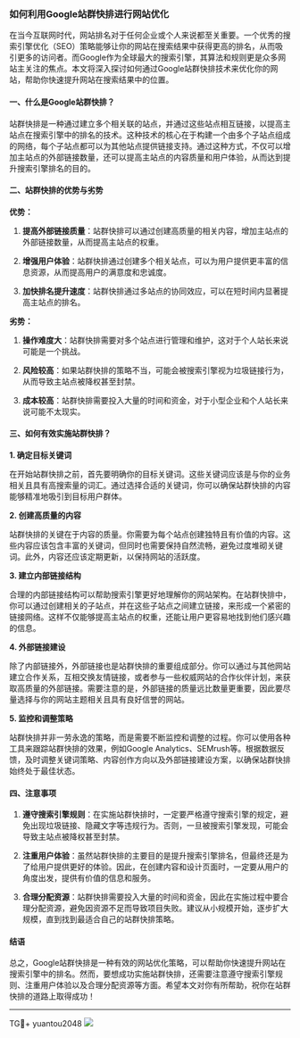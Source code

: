 ### 如何利用Google站群快排进行网站优化

在当今互联网时代，网站排名对于任何企业或个人来说都至关重要。一个优秀的搜索引擎优化（SEO）策略能够让你的网站在搜索结果中获得更高的排名，从而吸引更多的访问者。而Google作为全球最大的搜索引擎，其算法和规则更是众多网站主关注的焦点。本文将深入探讨如何通过Google站群快排技术来优化你的网站，帮助你快速提升网站在搜索结果中的位置。

#### 一、什么是Google站群快排？

站群快排是一种通过建立多个相关联的站点，并通过这些站点相互链接，以提高主站点在搜索引擎中的排名的技术。这种技术的核心在于构建一个由多个子站点组成的网络，每个子站点都可以为其他站点提供链接支持。通过这种方式，不仅可以增加主站点的外部链接数量，还可以提高主站点的内容质量和用户体验，从而达到提升搜索引擎排名的目的。

#### 二、站群快排的优势与劣势

**优势：**

1. **提高外部链接质量**：站群快排可以通过创建高质量的相关内容，增加主站点的外部链接数量，从而提高主站点的权重。
   
2. **增强用户体验**：站群快排通过创建多个相关站点，可以为用户提供更丰富的信息资源，从而提高用户的满意度和忠诚度。

3. **加快排名提升速度**：站群快排通过多站点的协同效应，可以在短时间内显著提高主站点的排名。

**劣势：**

1. **操作难度大**：站群快排需要对多个站点进行管理和维护，这对于个人站长来说可能是一个挑战。
   
2. **风险较高**：如果站群快排的策略不当，可能会被搜索引擎视为垃圾链接行为，从而导致主站点被降权甚至封禁。

3. **成本较高**：站群快排需要投入大量的时间和资金，对于小型企业和个人站长来说可能不太现实。

#### 三、如何有效实施站群快排？

**1. 确定目标关键词**

在开始站群快排之前，首先要明确你的目标关键词。这些关键词应该是与你的业务相关且具有高搜索量的词汇。通过选择合适的关键词，你可以确保站群快排的内容能够精准地吸引到目标用户群体。

**2. 创建高质量的内容**

站群快排的关键在于内容的质量。你需要为每个站点创建独特且有价值的内容。这些内容应该包含丰富的关键词，但同时也需要保持自然流畅，避免过度堆砌关键词。此外，内容还应该定期更新，以保持网站的活跃度。

**3. 建立内部链接结构**

合理的内部链接结构可以帮助搜索引擎更好地理解你的网站架构。在站群快排中，你可以通过创建相关的子站点，并在这些子站点之间建立链接，来形成一个紧密的链接网络。这样不仅能够提高主站点的权重，还能让用户更容易地找到他们感兴趣的信息。

**4. 外部链接建设**

除了内部链接外，外部链接也是站群快排的重要组成部分。你可以通过与其他网站建立合作关系，互相交换友情链接，或者参与一些权威网站的合作伙伴计划，来获取高质量的外部链接。需要注意的是，外部链接的质量远比数量更重要，因此要尽量选择与你的网站主题相关且具有良好信誉的网站。

**5. 监控和调整策略**

站群快排并非一劳永逸的策略，而是需要不断监控和调整的过程。你可以使用各种工具来跟踪站群快排的效果，例如Google Analytics、SEMrush等。根据数据反馈，及时调整关键词策略、内容创作方向以及外部链接建设方案，以确保站群快排始终处于最佳状态。

#### 四、注意事项

1. **遵守搜索引擎规则**：在实施站群快排时，一定要严格遵守搜索引擎的规定，避免出现垃圾链接、隐藏文字等违规行为。否则，一旦被搜索引擎发现，可能会导致主站点被降权甚至封禁。

2. **注重用户体验**：虽然站群快排的主要目的是提升搜索引擎排名，但最终还是为了给用户提供更好的体验。因此，在创建内容和设计页面时，一定要从用户的角度出发，提供有价值的信息和服务。

3. **合理分配资源**：站群快排需要投入大量的时间和资金，因此在实施过程中要合理分配资源，避免因资源不足而导致项目失败。建议从小规模开始，逐步扩大规模，直到找到最适合自己的站群快排策略。

#### 结语

总之，Google站群快排是一种有效的网站优化策略，可以帮助你快速提升网站在搜索引擎中的排名。然而，要想成功实施站群快排，还需要注意遵守搜索引擎规则、注重用户体验以及合理分配资源等方面。希望本文对你有所帮助，祝你在站群快排的道路上取得成功！

---

TG💪+ yuantou2048  ![](https://github.com/user-attachments/assets/42a5a4a5-fea9-4a1d-8aa0-73e57e430cca)